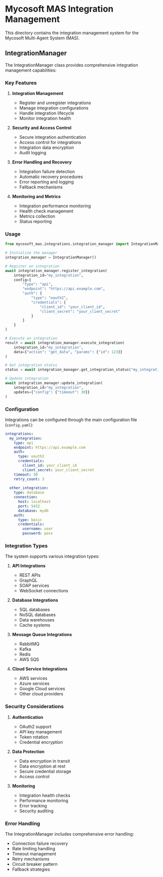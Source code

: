 # Mycosoft MAS Integration Management

This directory contains the integration management system for the Mycosoft Multi-Agent System (MAS).

## IntegrationManager

The IntegrationManager class provides comprehensive integration management capabilities:

### Key Features

1. **Integration Management**
   - Register and unregister integrations
   - Manage integration configurations
   - Handle integration lifecycle
   - Monitor integration health

2. **Security and Access Control**
   - Secure integration authentication
   - Access control for integrations
   - Integration data encryption
   - Audit logging

3. **Error Handling and Recovery**
   - Integration failure detection
   - Automatic recovery procedures
   - Error reporting and logging
   - Fallback mechanisms

4. **Monitoring and Metrics**
   - Integration performance monitoring
   - Health check management
   - Metrics collection
   - Status reporting

### Usage

```python
from mycosoft_mas.integrations.integration_manager import IntegrationManager

# Initialize the manager
integration_manager = IntegrationManager()

# Register an integration
await integration_manager.register_integration(
    integration_id="my_integration",
    config={
        "type": "api",
        "endpoint": "https://api.example.com",
        "auth": {
            "type": "oauth2",
            "credentials": {
                "client_id": "your_client_id",
                "client_secret": "your_client_secret"
            }
        }
    }
)

# Execute an integration
result = await integration_manager.execute_integration(
    integration_id="my_integration",
    data={"action": "get_data", "params": {"id": 123}}
)

# Get integration status
status = await integration_manager.get_integration_status("my_integration")

# Update integration
await integration_manager.update_integration(
    integration_id="my_integration",
    updates={"config": {"timeout": 30}}
)
```

### Configuration

Integrations can be configured through the main configuration file (`config.yaml`):

```yaml
integrations:
  my_integration:
    type: api
    endpoint: https://api.example.com
    auth:
      type: oauth2
      credentials:
        client_id: your_client_id
        client_secret: your_client_secret
    timeout: 30
    retry_count: 3
    
  other_integration:
    type: database
    connection:
      host: localhost
      port: 5432
      database: mydb
    auth:
      type: basic
      credentials:
        username: user
        password: pass
```

### Integration Types

The system supports various integration types:

1. **API Integrations**
   - REST APIs
   - GraphQL
   - SOAP services
   - WebSocket connections

2. **Database Integrations**
   - SQL databases
   - NoSQL databases
   - Data warehouses
   - Cache systems

3. **Message Queue Integrations**
   - RabbitMQ
   - Kafka
   - Redis
   - AWS SQS

4. **Cloud Service Integrations**
   - AWS services
   - Azure services
   - Google Cloud services
   - Other cloud providers

### Security Considerations

1. **Authentication**
   - OAuth2 support
   - API key management
   - Token rotation
   - Credential encryption

2. **Data Protection**
   - Data encryption in transit
   - Data encryption at rest
   - Secure credential storage
   - Access control

3. **Monitoring**
   - Integration health checks
   - Performance monitoring
   - Error tracking
   - Security auditing

### Error Handling

The IntegrationManager includes comprehensive error handling:
- Connection failure recovery
- Rate limiting handling
- Timeout management
- Retry mechanisms
- Circuit breaker pattern
- Fallback strategies 